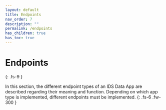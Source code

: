 ```yaml
---
layout: default
title: Endpoints
nav_order: 7
description: ""
permalink: /endpoints
has_children: true
has_toc: true
---
```


# Endpoints
{: .fs-9 }

In this section, the different endpoint types of an IDS Data App are described regarding their meaning and function. Depending on which app type is implemented, different endpoints must be implemented.
{: .fs-6 .fw-300 }
